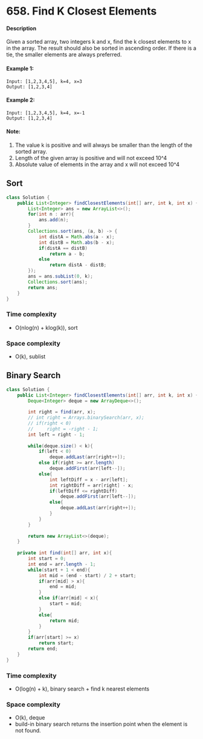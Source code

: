 # 658. Find K Closest Elements

#### Description
Given a sorted array, two integers k and x, find the k closest elements to x in the array. The result should also be sorted in ascending order. If there is a tie, the smaller elements are always preferred.

#### Example 1:
```
Input: [1,2,3,4,5], k=4, x=3
Output: [1,2,3,4]
```
#### Example 2:
```
Input: [1,2,3,4,5], k=4, x=-1
Output: [1,2,3,4]
```

#### Note:
1. The value k is positive and will always be smaller than the length of the sorted array.
2. Length of the given array is positive and will not exceed 10^4
3. Absolute value of elements in the array and x will not exceed 10^4

## Sort
```java
class Solution {
    public List<Integer> findClosestElements(int[] arr, int k, int x) {
        List<Integer> ans = new ArrayList<>();
        for(int n : arr){
            ans.add(n);
        }
        Collections.sort(ans, (a, b) -> {
            int distA = Math.abs(a - x);
            int distB = Math.abs(b - x);
            if(distA == distB)
                return a - b;
            else
                return distA - distB;
        });
        ans = ans.subList(0, k);
        Collections.sort(ans);
        return ans;
    }
}
```
### Time complexity
* O(nlog(n) + klog(k)), sort
### Space complexity
* O(k), sublist

## Binary Search
```java
class Solution {
    public List<Integer> findClosestElements(int[] arr, int k, int x) {
        Deque<Integer> deque = new ArrayDeque<>();
        
        int right = find(arr, x);
        // int right = Arrays.binarySearch(arr, x);
        // if(right < 0)
        //     right = -right - 1;
        int left = right - 1;
        
        while(deque.size() < k){
            if(left < 0)
                deque.addLast(arr[right++]);
            else if(right >= arr.length)
                deque.addFirst(arr[left--]);
            else{
                int leftDiff = x - arr[left];
                int rightDiff = arr[right] - x;
                if(leftDiff <= rightDiff)
                    deque.addFirst(arr[left--]);
                else{
                    deque.addLast(arr[right++]);
                }
            }
        }
        
        return new ArrayList<>(deque);
    }
    
    private int find(int[] arr, int x){
        int start = 0;
        int end = arr.length - 1;
        while(start + 1 < end){
            int mid = (end - start) / 2 + start;
            if(arr[mid] > x){
                end = mid;
            }
            else if(arr[mid] < x){
                start = mid;
            }
            else{
                return mid;
            }
        }
        if(arr[start] >= x)
            return start;
        return end;
    }
}
```
### Time complexity
* O(log(n) + k), binary search + find k nearest elements
### Space complexity
* O(k), deque
* build-in binary search returns the insertion point when the element is not found.

